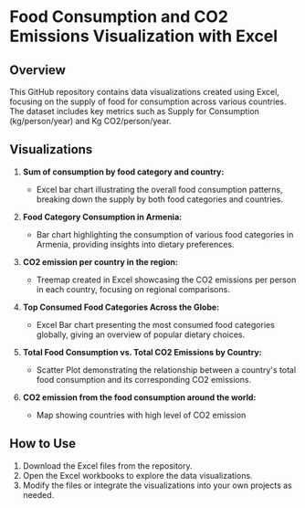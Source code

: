 # Food Consumption and CO2 Emissions Visualization with Excel

## Overview
This GitHub repository contains data visualizations created using Excel, focusing on the supply of food for consumption across various countries. The dataset includes key metrics such as Supply for Consumption (kg/person/year) and Kg CO2/person/year.

## Visualizations
1. **Sum of consumption by food category and country:**
   - Excel bar chart illustrating the overall food consumption patterns, breaking down the supply by both food categories and countries.

2. **Food Category Consumption in Armenia:**
   - Bar chart highlighting the consumption of various food categories in Armenia, providing insights into dietary preferences.

3. **CO2 emission per country in the region:**
   - Treemap created in Excel showcasing the CO2 emissions per person in each country, focusing on regional comparisons.

4. **Top Consumed Food Categories Across the Globe:**
   - Excel Bar chart presenting the most consumed food categories globally, giving an overview of popular dietary choices.

5. **Total Food Consumption vs. Total CO2 Emissions by Country:**
   - Scatter Plot demonstrating the relationship between a country's total food consumption and its corresponding CO2 emissions.
     
6. **CO2 emission from the food consumption around the world:**
   - Map showing countries with high level of CO2 emission


## How to Use
1. Download the Excel files from the repository.
2. Open the Excel workbooks to explore the data visualizations.
3. Modify the files or integrate the visualizations into your own projects as needed.
